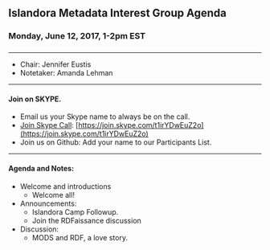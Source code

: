 ## Islandora Metadata Interest Group Agenda
### Monday, June 12, 2017, 1-2pm EST
### 
---
* Chair: Jennifer Eustis 
* Notetaker: Amanda Lehman 

---

#### Join on SKYPE.  
* Email us your Skype name to always be on the call.
* [Join Skype Call](https://join.skype.com/t1irYDwEuZ2o): [https://join.skype.com/t1irYDwEuZ2o](https://join.skype.com/t1irYDwEuZ2o)
* Join us on Github: Add your name to our Participants List.
---

#### Agenda and Notes:
* Welcome and introductions
  * Welcome all! 
* Announcements:  
  * Islandora Camp Followup.
  * Join the RDFaissance discussion
* Discussion: 
  * MODS and RDF, a love story.
